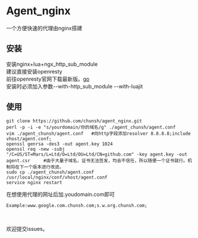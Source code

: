 # Agent_nginx
一个方便快速的代理由nginx搭建

## 安装
安装nginx+lua+ngx_http_sub_module</br>
建议直接安装openresty</br>
前往openresty官网下载最新版。[go](http://openresty.org/#Download)</br>
安装时必须加入参数--with-http_sub_module --with-luajit</br>
## 使用
```
git clone https://github.com/chunsh/agent_nginx.git
perl -p -i -e "s/yourdomain/你的域名/g" ./agent_chunsh/agent.conf
vim ./agent_chunsh/agent.conf   #向http字段添加resolver 8.8.8.8;include vhost/agent.conf;
openssl genrsa -des3 -out agent.key 1024
openssl req -new -subj "/C=US/ST=Mars/L=Ltd/O=Ltd/OU=Ltd/CN=github.com" -key agent.key -out agent.csr     #由于大量子域名，证书无法签发，均会不信任，所以随便一个证书就行。机制将在下一个版本进行改进。
sudo cp ./agent_chunsh/agent.conf /usr/local/nginx/conf/vhost/agent.conf
service nginx restart
```
在想使用代理的网址后加.youdomain.com即可</br>
```
Example:www.google.com.chunsh.com;s.w.org.chunsh.com;
```
</br>

欢迎提交issues。
